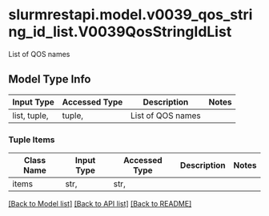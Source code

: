 # slurmrestapi.model.v0039_qos_string_id_list.V0039QosStringIdList

List of QOS names

## Model Type Info
Input Type | Accessed Type | Description | Notes
------------ | ------------- | ------------- | -------------
list, tuple,  | tuple,  | List of QOS names | 

### Tuple Items
Class Name | Input Type | Accessed Type | Description | Notes
------------- | ------------- | ------------- | ------------- | -------------
items | str,  | str,  |  | 

[[Back to Model list]](../../README.md#documentation-for-models) [[Back to API list]](../../README.md#documentation-for-api-endpoints) [[Back to README]](../../README.md)

